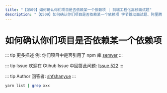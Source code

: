 ```yaml
---
title: "【Q509】如何确认你们项目是否依赖某一个依赖项 | 前端工程化高频面试题"
description: "【Q509】如何确认你们项目是否依赖某一个依赖项 字节跳动面试题、阿里腾讯面试题、美团小米面试题。"
---
```


# 如何确认你们项目是否依赖某一个依赖项

::: tip 更多描述
例: 你们项目中是否引用了 npm 库 [semver](https://npm.devtool.tech/semver)
:::

::: tip Issue
欢迎在 Gtihub Issue 中回答此问题: [Issue 522](https://github.com/shfshanyue/Daily-Question/issues/522)
:::

::: tip Author
回答者: [shfshanyue](https://github.com/shfshanyue)
:::

```bash
yarn list | grep xxx
```
